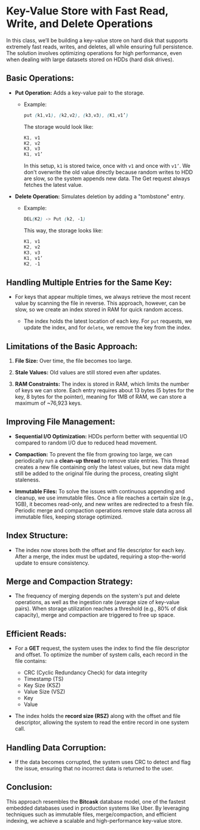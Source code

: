 # Key-Value Store with Fast Read, Write, and Delete Operations

In this class, we’ll be building a key-value store on hard disk that supports extremely fast reads, writes, and deletes, all while ensuring full persistence. The solution involves optimizing operations for high performance, even when dealing with large datasets stored on HDDs (hard disk drives).

## Basic Operations:
- **Put Operation:** Adds a key-value pair to the storage.

    - Example:
        ```scss
        put (k1,v1), (k2,v2), (k3,v3), (K1,v1’)
        ```

        The storage would look like:
        ```scss
        K1, v1
        K2, v2
        K3, v3
        K1, v1’
        ```

        In this setup, `k1` is stored twice, once with `v1` and once with `v1’`. We don't overwrite the old value directly because random writes to HDD are slow, so the system appends new data. The Get request always fetches the latest value.

- **Delete Operation:** Simulates deletion by adding a "tombstone" entry.

    - Example:
        ```scss
        DEL(K2) -> Put (k2, -1)
        ```
        This way, the storage looks like:

        ```scss
        K1, v1
        K2, v2
        K3, v3
        K1, v1’
        K2, -1
        ```

## Handling Multiple Entries for the Same Key:

- For keys that appear multiple times, we always retrieve the most recent value by scanning the file in reverse. This approach, however, can be slow, so we create an index stored in RAM for quick random access.

    - The index holds the latest location of each key. For `put` requests, we update the index, and for `delete`, we remove the key from the index.

## Limitations of the Basic Approach:

1. **File Size:** Over time, the file becomes too large.

2. **Stale Values:** Old values are still stored even after updates.

3. **RAM Constraints:** The index is stored in RAM, which limits the number of keys we can store. Each entry requires about 13 bytes (5 bytes for the key, 8 bytes for the pointer), meaning for 1MB of RAM, we can store a maximum of ~76,923 keys.

## Improving File Management:

- **Sequential I/O Optimization:** HDDs perform better with sequential I/O compared to random I/O due to reduced head movement.

- **Compaction:** To prevent the file from growing too large, we can periodically run a **clean-up thread** to remove stale entries. This thread creates a new file containing only the latest values, but new data might still be added to the original file during the process, creating slight staleness.

- **Immutable Files:** To solve the issues with continuous appending and cleanup, we use immutable files. Once a file reaches a certain size (e.g., 1GB), it becomes read-only, and new writes are redirected to a fresh file. Periodic merge and compaction operations remove stale data across all immutable files, keeping storage optimized.

## Index Structure:

- The index now stores both the offset and file descriptor for each key. After a merge, the index must be updated, requiring a stop-the-world update to ensure consistency.

## Merge and Compaction Strategy:
- The frequency of merging depends on the system's put and delete operations, as well as the ingestion rate (average size of key-value pairs). When storage utilization reaches a threshold (e.g., 80% of disk capacity), merge and compaction are triggered to free up space.

## Efficient Reads:

- For a **GET** request, the system uses the index to find the file descriptor and offset. To optimize the number of system calls, each record in the file contains:

    - CRC (Cyclic Redundancy Check) for data integrity
    - Timestamp (TS)
    - Key Size (KSZ)
    - Value Size (VSZ)
    - Key
    - Value

- The index holds the **record size (RSZ)** along with the offset and file descriptor, allowing the system to read the entire record in one system call.

## Handling Data Corruption:
- If the data becomes corrupted, the system uses CRC to detect and flag the issue, ensuring that no incorrect data is returned to the user.

## Conclusion:

This approach resembles the **Bitcask** database model, one of the fastest embedded databases used in production systems like Uber. By leveraging techniques such as immutable files, merge/compaction, and efficient indexing, we achieve a scalable and high-performance key-value store.